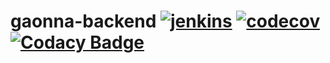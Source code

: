 # gaonna-backend [![jenkins](https://jenkins.gaonna.tech/buildStatus/icon?job=gaonna-backend-deploy)](https://jenkins.gaonna.tech/job/gaonna-backend-deploy) [![codecov](https://codecov.io/gh/bbolab/gaonna-backend/branch/master/graph/badge.svg?token=S9Y5MV4C78)](https://codecov.io/gh/bbolab/gaonna-backend) [![Codacy Badge](https://app.codacy.com/project/badge/Grade/7dd963ae549b4f6398f62e2d4bd7caa8)](https://www.codacy.com/gh/bbolab/gaonna-backend/dashboard?utm_source=github.com&amp;utm_medium=referral&amp;utm_content=bbolab/gaonna-backend&amp;utm_campaign=Badge_Grade)

